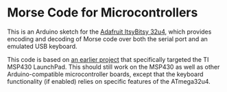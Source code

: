 Morse Code for Microcontrollers
===============================

This is an Arduino sketch for the [Adafruit ItsyBitsy 32u4](https://www.adafruit.com/product/3677), which
provides encoding and decoding of Morse code over both the serial port and an emulated USB keyboard.

This code is based on [an earlier project](https://github.com/mshroyer/msp430-morse) that specifically targeted the TI MSP430 LaunchPad. This should still work on the MSP430 as well as other Arduino-compatible microcontroller boards, except that the keyboard functionality (if enabled) relies on specific features of the ATmega32u4.